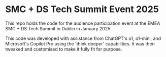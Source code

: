 # SMC + DS Tech Summit Event 2025
This repo holds the code for the audience participation event at the EMEA SMC + DS Tech Summit in Dublin in January 2025.

This code was developed with assistance from ChatGPT's o1, o1-mini, and Microsoft's Copilot Pro using the 'think deeper' capabilities. It was then tweaked and customised to make it fully fit for purpose.

